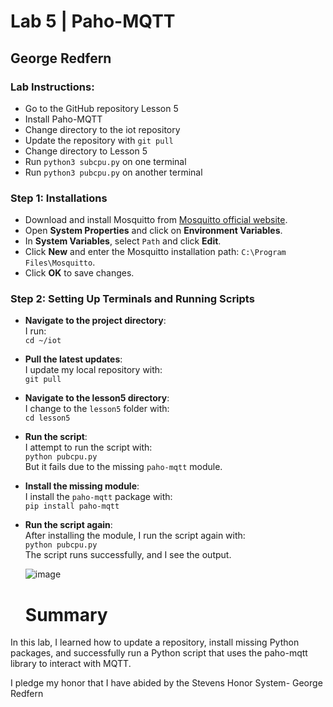 # Lab 5 | Paho-MQTT
## George Redfern
### Lab Instructions:
- Go to the GitHub repository Lesson 5
- Install Paho-MQTT
- Change directory to the iot repository
- Update the repository with `git pull`
- Change directory to Lesson 5
- Run `python3 subcpu.py` on one terminal
- Run `python3 pubcpu.py` on another terminal

### Step 1: Installations

- Download and install Mosquitto from [Mosquitto official website](https://mosquitto.org/download/).
- Open **System Properties** and click on **Environment Variables**.
- In **System Variables**, select `Path` and click **Edit**.
- Click **New** and enter the Mosquitto installation path: `C:\Program Files\Mosquitto`.
- Click **OK** to save changes.

### Step 2: Setting Up Terminals and Running Scripts

- **Navigate to the project directory**:  
  I run:  
  `cd ~/iot`

- **Pull the latest updates**:  
  I update my local repository with:  
  `git pull`

- **Navigate to the lesson5 directory**:  
  I change to the `lesson5` folder with:  
  `cd lesson5`

- **Run the script**:  
  I attempt to run the script with:  
  `python pubcpu.py`  
  But it fails due to the missing `paho-mqtt` module.

- **Install the missing module**:  
  I install the `paho-mqtt` package with:  
  `pip install paho-mqtt`

- **Run the script again**:  
  After installing the module, I run the script again with:  
  `python pubcpu.py`  
  The script runs successfully, and I see the output.

  ![image](https://github.com/user-attachments/assets/58559392-0b50-47df-87b0-2af5d9ce0d73)

  # Summary
In this lab, I learned how to update a repository, install missing Python packages, and successfully run a Python script that uses the paho-mqtt library to interact with MQTT.

I pledge my honor that I have abided by the Stevens Honor System- George Redfern
